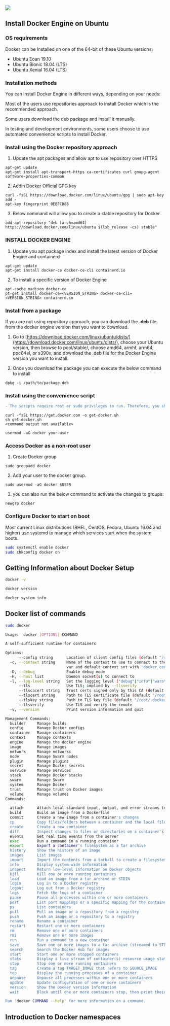 <img src="images/c4logo.png">


## Install Docker Engine on Ubuntu
### OS requirements
Docker can be Installed on one of the 64-bit of these Ubuntu versions: 

* Ubuntu Eoan 19.10
* Ubuntu Bionic 18.04 (LTS)
* Ubuntu Xenial 16.04 (LTS)

### Installation methods
You can install Docker Engine in different ways, depending on your needs:

Most of the users use repositories approack to install Docker which is the recommended approach.

Some users download the deb package and install it manually. 

In testing and development environments, some users choose to use automated convenience scripts to install Docker.

### Install using the Docker repository approach
1. Update the apt packages and allow apt to use repository over HTTPS

```vim
apt-get update
apt-get install apt-transport-https ca-certificates curl gnupg-agent software-properties-common
```

2. Addin Docker Official GPG key
```vim
curl -fsSL https://download.docker.com/linux/ubuntu/gpg | sudo apt-key add -
apt-key fingerprint 0EBFCD88
```

3. Below command will allow you to create a stable repository for Docker
```vim
add-apt-repository "deb [arch=amd64] https://download.docker.com/linux/ubuntu $(lsb_release -cs) stable"
```

### INSTALL DOCKER ENGINE
1. Update you apt package index and install the latest version of Docker Engine and containerd
```vim
apt-get update
apt-get install docker-ce docker-ce-cli containerd.io
```
2. To install a specific version of Docker Engine
```vim
apt-cache madison docker-ce
pt-get install docker-ce=<VERSION_STRING> docker-ce-cli=<VERSION_STRING> containerd.io
```

### Install from a package
If you are not using repository approach, you can download the **.deb** file from the docker engine version that you want to download.

1. Go to [https://download.docker.com/linux/ubuntu/dists/](https://download.docker.com/linux/ubuntu/dists/), choose your Ubuntu version, then browse to pool/stable/, choose amd64, armhf, arm64, ppc64el, or s390x, and download the .deb file for the Docker Engine version you want to install.

2. Once you download the package you can execute the below command to install
```vim
dpkg -i /path/to/package.deb
```
### Install using the convenience script
```diff
- The scripts require root or sudo privileges to run. Therefore, you should carefully examine and audit the scripts before running them.
```
```vim
curl -fsSL https://get.docker.com -o get-docker.sh
sh get-docker.sh
<command output not available>

usermod -aG docker your-user
```

### Access Docker as a non-root user
1. Create Docker group
```vim
sudo groupadd docker
```
2.  Add your user to the docker group.
```vim
sudo usermod -aG docker $USER
```
3. you can also run the below command to activate the changes to groups:
```vim
newgrp docker 
```

### Configure Docker to start on boot
Most current Linux distributions (RHEL, CentOS, Fedora, Ubuntu 16.04 and higher) use systemd to manage which services start when the system boots.
```bash
sudo systemctl enable docker
sudo chkconfig docker on
```
## Getting Information about Docker Setup
```bash
docker -v  

docker version  

docker system info
```
## Docker list of commands
```bash
sudo docker
```
```bash
Usage:  docker [OPTIONS] COMMAND

A self-sufficient runtime for containers

Options:
      --config string      Location of client config files (default "/root/.docker")
  -c, --context string     Name of the context to use to connect to the daemon (overrides DOCKER_HOST env
                           var and default context set with "docker context use")
  -D, --debug              Enable debug mode
  -H, --host list          Daemon socket(s) to connect to
  -l, --log-level string   Set the logging level ("debug"|"info"|"warn"|"error"|"fatal") (default "info")
      --tls                Use TLS; implied by --tlsverify
      --tlscacert string   Trust certs signed only by this CA (default "/root/.docker/ca.pem")
      --tlscert string     Path to TLS certificate file (default "/root/.docker/cert.pem")
      --tlskey string      Path to TLS key file (default "/root/.docker/key.pem")
      --tlsverify          Use TLS and verify the remote
  -v, --version            Print version information and quit

Management Commands:
  builder     Manage builds
  config      Manage Docker configs
  container   Manage containers
  context     Manage contexts
  engine      Manage the docker engine
  image       Manage images
  network     Manage networks
  node        Manage Swarm nodes
  plugin      Manage plugins
  secret      Manage Docker secrets
  service     Manage services
  stack       Manage Docker stacks
  swarm       Manage Swarm
  system      Manage Docker
  trust       Manage trust on Docker images
  volume      Manage volumes
Commands:

  attach      Attach local standard input, output, and error streams to a running container
  build       Build an image from a Dockerfile
  commit      Create a new image from a container's changes
  cp          Copy files/folders between a container and the local filesystem
  create      Create a new container
  diff        Inspect changes to files or directories on a container's filesystem
  events      Get real time events from the server
  exec        Run a command in a running container
  export      Export a container's filesystem as a tar archive
  history     Show the history of an image
  images      List images
  import      Import the contents from a tarball to create a filesystem image
  info        Display system-wide information
  inspect     Return low-level information on Docker objects
  kill        Kill one or more running containers
  load        Load an image from a tar archive or STDIN
  login       Log in to a Docker registry
  logout      Log out from a Docker registry
  logs        Fetch the logs of a container
  pause       Pause all processes within one or more containers
  port        List port mappings or a specific mapping for the container
  ps          List containers
  pull        Pull an image or a repository from a registry
  push        Push an image or a repository to a registry
  rename      Rename a container
  restart     Restart one or more containers
  rm          Remove one or more containers
  rmi         Remove one or more images
  run         Run a command in a new container
  save        Save one or more images to a tar archive (streamed to STDOUT by default)
  search      Search the Docker Hub for images
  start       Start one or more stopped containers
  stats       Display a live stream of container(s) resource usage statistics
  stop        Stop one or more running containers
  tag         Create a tag TARGET_IMAGE that refers to SOURCE_IMAGE
  top         Display the running processes of a container
  unpause     Unpause all processes within one or more containers
  update      Update configuration of one or more containers
  version     Show the Docker version information
  wait        Block until one or more containers stop, then print their exit codes

Run 'docker COMMAND --help' for more information on a command.
```

## Introduction to Docker namespaces

